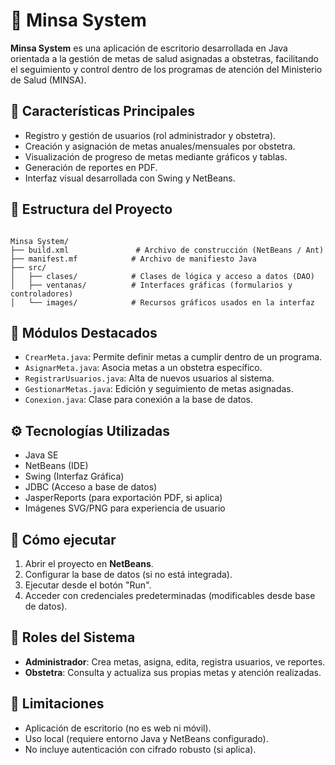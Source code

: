 # 🏥 Minsa System

**Minsa System** es una aplicación de escritorio desarrollada en Java orientada a la gestión de metas de salud asignadas a obstetras, facilitando el seguimiento y control dentro de los programas de atención del Ministerio de Salud (MINSA).

## 📌 Características Principales

- Registro y gestión de usuarios (rol administrador y obstetra).
- Creación y asignación de metas anuales/mensuales por obstetra.
- Visualización de progreso de metas mediante gráficos y tablas.
- Generación de reportes en PDF.
- Interfaz visual desarrollada con Swing y NetBeans.

## 🧩 Estructura del Proyecto

```

Minsa System/
├── build.xml               # Archivo de construcción (NetBeans / Ant)
├── manifest.mf            # Archivo de manifiesto Java
├── src/
│   ├── clases/            # Clases de lógica y acceso a datos (DAO)
│   ├── ventanas/          # Interfaces gráficas (formularios y controladores)
│   └── images/            # Recursos gráficos usados en la interfaz

```

## 📂 Módulos Destacados

- `CrearMeta.java`: Permite definir metas a cumplir dentro de un programa.
- `AsignarMeta.java`: Asocia metas a un obstetra específico.
- `RegistrarUsuarios.java`: Alta de nuevos usuarios al sistema.
- `GestionarMetas.java`: Edición y seguimiento de metas asignadas.
- `Conexion.java`: Clase para conexión a la base de datos.

## ⚙️ Tecnologías Utilizadas

- Java SE
- NetBeans (IDE)
- Swing (Interfaz Gráfica)
- JDBC (Acceso a base de datos)
- JasperReports (para exportación PDF, si aplica)
- Imágenes SVG/PNG para experiencia de usuario

## 🚀 Cómo ejecutar

1. Abrir el proyecto en **NetBeans**.
2. Configurar la base de datos (si no está integrada).
3. Ejecutar desde el botón "Run".
4. Acceder con credenciales predeterminadas (modificables desde base de datos).

## 👥 Roles del Sistema

- **Administrador**: Crea metas, asigna, edita, registra usuarios, ve reportes.
- **Obstetra**: Consulta y actualiza sus propias metas y atención realizadas.

## 🛑 Limitaciones

- Aplicación de escritorio (no es web ni móvil).
- Uso local (requiere entorno Java y NetBeans configurado).
- No incluye autenticación con cifrado robusto (si aplica).
